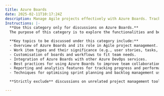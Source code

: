 ```yaml
---
title: Azure Boards
date: 2025-02-11T10:17:24Z
description: Manage Agile projects effectively with Azure Boards. Track work, optimise planning, and improve team collaboration.
Instructions: |-
  **Use this category only for discussions on Azure Boards.**  
  The purpose of this category is to explore the functionalities and best practices of Azure Boards in managing Agile projects. It encompasses the tools and features that facilitate tracking work items, optimising planning processes, and enhancing team collaboration within the Agile framework.

  **Key topics to be discussed under this category include:**
  - Overview of Azure Boards and its role in Agile project management.
  - Work item types and their significance (e.g., user stories, tasks, bugs).
  - Customisation of boards and workflows to fit team needs.
  - Integration of Azure Boards with other Azure DevOps services.
  - Best practices for using Azure Boards to improve team collaboration and transparency.
  - Reporting and analytics features for tracking progress and performance.
  - Techniques for optimising sprint planning and backlog management using Azure Boards.

  **Strictly exclude** discussions on unrelated project management tools, non-Agile methodologies, or misinterpretations of Azure Boards' capabilities outside the context of Agile project management.

---
```


